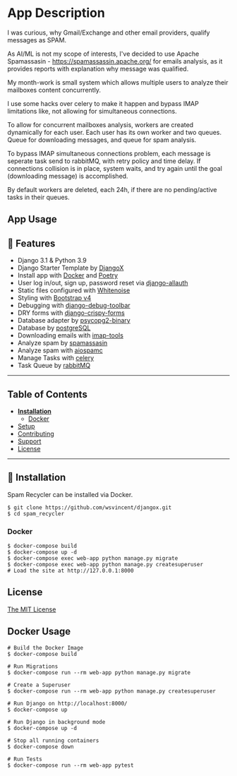 # App Description

I was curious, why Gmail/Exchange and other email providers, qualify messages as SPAM.

As AI/ML is not my scope of interests, I've decided to use Apache Spamassasin - https://spamassassin.apache.org/ for emails analysis, as it provides reports with explanation why message was qualified.

My month-work is small system which allows multiple users to analyze their mailboxes content concurrently.

I use some hacks over celery to make it happen and bypass IMAP limitations like, not allowing for simultaneous connections.

To allow for concurrent mailboxes analysis, workers are created dynamically for each user. Each user has its own worker and two queues. Queue for downloading messages, and queue for spam analysis.

To bypass IMAP simultaneous connections problem, each message is seperate task send to rabbitMQ, with retry policy and time delay. If connections collision is in place, system waits, and try again until the goal (downloading message) is accomplished.

By default workers are deleted, each 24h, if there are no pending/active tasks in their queues.

## App Usage


## 🚀 Features

- Django 3.1 & Python 3.9
- Django Starter Template by [DjangoX](https://github.com/wsvincent/djangox)
- Install app with [Docker](https://www.docker.com/) and [Poetry](https://pypi.org/project/poetry/) 
- User log in/out, sign up, password reset via [django-allauth](https://github.com/pennersr/django-allauth)
- Static files configured with [Whitenoise](http://whitenoise.evans.io/en/stable/index.html)
- Styling with [Bootstrap v4](https://github.com/twbs/bootstrap)
- Debugging with [django-debug-toolbar](https://github.com/jazzband/django-debug-toolbar)
- DRY forms with [django-crispy-forms](https://github.com/django-crispy-forms/django-crispy-forms)
- Database adapter by [psycopg2-binary](https://pypi.org/project/psycopg2-binary/)
- Database by [postgreSQL](https://www.postgresql.org/)
- Downloading emails with [imap-tools](https://pypi.org/project/imap-tools/)
- Analyze spam by [spamassasin](https://spamassassin.apache.org/)
- Analyze spam with [aiospamc](https://pypi.org/project/aiospamc/)
- Manage Tasks with [celery](https://pypi.org/project/celery/)
- Task Queue by [rabbitMQ](https://www.rabbitmq.com/)

----

## Table of Contents
* **[Installation](#installation)**
  * [Docker](#docker)
* [Setup](#setup)
* [Contributing](#contributing)
* [Support](#support)
* [License](#license)

----

## 📖 Installation
Spam Recycler can be installed via Docker.
```
$ git clone https://github.com/wsvincent/djangox.git
$ cd spam_recycler
```

### Docker

```
$ docker-compose build 
$ docker-compose up -d
$ docker-compose exec web-app python manage.py migrate
$ docker-compose exec web-app python manage.py createsuperuser
# Load the site at http://127.0.0.1:8000
```

## License

[The MIT License](LICENSE)


## Docker Usage
```
# Build the Docker Image
$ docker-compose build

# Run Migrations
$ docker-compose run --rm web-app python manage.py migrate

# Create a Superuser
$ docker-compose run --rm web-app python manage.py createsuperuser

# Run Django on http://localhost:8000/
$ docker-compose up

# Run Django in background mode
$ docker-compose up -d

# Stop all running containers
$ docker-compose down

# Run Tests
$ docker-compose run --rm web-app pytest

```

